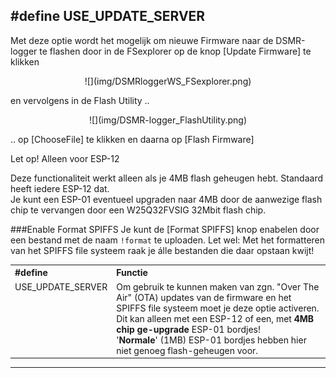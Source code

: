 ## #define USE_UPDATE_SERVER

Met deze optie wordt het mogelijk om nieuwe Firmware naar
de DSMR-logger te flashen door in de FSexplorer op de knop
[Update Firmware] te klikken

<center>![](img/DSMRloggerWS_FSexplorer.png)</center>

en vervolgens in de Flash Utility ..

<center>![](img/DSMR-logger_FlashUtility.png)</center>

.. op [ChooseFile] te klikken en daarna op [Flash Firmware]

<div class="admonition note">
<p class="admonition-title">Let op! Alleen voor ESP-12</p>
Deze functionaliteit werkt alleen als je 4MB flash geheugen hebt.   
Standaard heeft iedere ESP-12 dat. 
<br>Je kunt een ESP-01 eventueel
upgraden naar 4MB door de aanwezige flash chip te vervangen door
een W25Q32FVSIG 32Mbit flash chip.
</div>

###Enable Format SPIFFS
Je kunt de [Format SPIFFS] knop enabelen door een bestand met de
naam `!format` te uploaden. Let wel: Met het formatteren van het
SPIFFS file systeem raak je álle bestanden die daar opstaan kwijt!

<table>
<tr>
<th align="left">#define</th><th align="left">Functie</th>
</tr><tr>
<td style="vertical-align:top">USE_UPDATE_SERVER</td><td>Om gebruik te kunnen maken van
zgn. "Over The Air" (OTA) updates van de firmware en het SPIFFS file systeem
moet je deze optie activeren.
<br>Dit kan alleen met een ESP-12 of een, met <b>4MB chip ge-upgrade</b> ESP-01 bordjes!
<br>'<b>Normale</b>' (1MB) ESP-01 bordjes hebben hier niet genoeg flash-geheugen voor.
</tr>
</table>


<hr>

